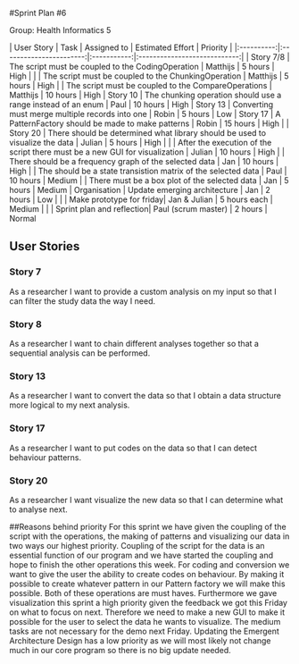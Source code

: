 #Sprint Plan #6

Group: Health Informatics 5

| User Story | Task 			       | Assigned to | Estimated Effort             | Priority |
|:----------:|:-----------------------:|:-----------:|:----------------------------:|
| Story 7/8  | The script must be coupled to the CodingOperation | Matthijs    | 5 hours | High                      |
|			 | The script must be coupled to the ChunkingOperation | Matthijs | 5 hours | High 
|			 | The script must be coupled to the CompareOperations | Matthijs | 10 hours | High 
| Story 10   | The chunking operation should use a range instead of an enum | Paul | 10 hours | High
| Story 13   |	Converting must merge multiple records into one | Robin | 5 hours | Low
| Story 17  | A PatternFactory should be made to make patterns | Robin | 15 hours | High |
| Story 20 | There should be determined what library should be used to visualize the data | Julian | 5 hours | High | 
|			| After the execution of the script there must be a new GUI for visualization | Julian | 10 hours | High
|			| There should be a frequency graph of the selected data | Jan | 10 hours | High
|			| The should be a state transistion matrix of the selected data | Paul | 10 hours | Medium
|			| There must be a box plot of the selected data | Jan | 5 hours | Medium
| Organisation	 | Update emerging architecture | Jan | 2 hours | Low |
|  | Make prototype for friday| Jan & Julian | 5 hours each | Medium |
|  | Sprint plan and reflection| Paul (scrum master) | 2 hours | Normal

## User Stories

### Story 7

As a researcher I want to provide a custom analysis on my input so that I can filter the study data the way I need.

### Story 8

As a researcher I want to chain different analyses together so that a sequential analysis can be performed.

### Story 13

As a researcher I want to convert the data so that I obtain a data structure more logical to my next analysis.

### Story 17
As a researcher I want to put codes on the data so that I can detect behaviour patterns.

### Story 20
As a researcher I want visualize the new data so that I can determine what to analyse next.

##Reasons behind priority
For this sprint we have given the coupling of the script with the operations, the making of patterns and visualizing our data in two ways our highest priority. Coupling of the script for the data is an essential function of our program and we have started the coupling and hope to finish the other operations this week. For coding and conversion we want to give the user the ability to create codes on behaviour. By making it possible to create whatever pattern in our Pattern factory we will make this possible. Both of these operations are must haves. Furthermore we gave visualization this sprint a high priority given the feedback we got this Friday on what to focus on next. Therefore we need to make a new GUI to make it possible for the user to select the data he wants to visualize. The medium tasks are not necessary for the demo next Friday. Updating the Emergent Architecture Design has a low priority as we will most likely not change much in our core program so there is no big update needed.